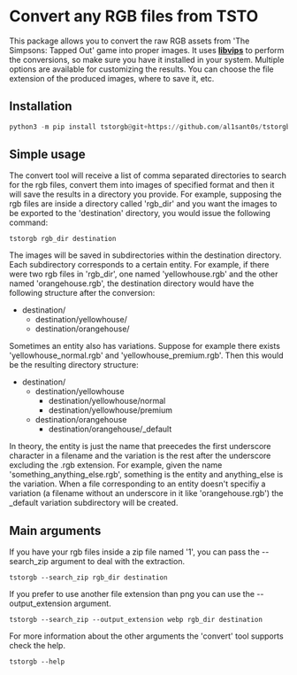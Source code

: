 # Convert any RGB files from TSTO

This package allows you to convert the raw RGB assets from 'The Simpsons: Tapped Out' game into proper images.
It uses [**libvips**](https://www.libvips.org/) to perform the conversions, so make sure you have it installed in your system. Multiple options are available for customizing the results. You can choose the file extension of the produced images, where to save it, etc.

## Installation

```python
python3 -m pip install tstorgb@git+https://github.com/al1sant0s/tstorgb
```

## Simple usage

The convert tool will receive a list of comma separated directories to search for the rgb files, convert them into images of specified format and then
it will save the results in a directory you provide. For example, supposing the rgb files are inside a directory called 'rgb_dir' and you want the images to be exported
to the 'destination' directory, you would issue the following command:

```
tstorgb rgb_dir destination
```

The images will be saved in subdirectories within the destination directory. Each subdirectory corresponds to a certain entity. For example, if there were two rgb files in 'rgb_dir', one named
'yellowhouse.rgb' and the other named 'orangehouse.rgb', the destination directory would have the following structure after the conversion:

- destination/
  - destination/yellowhouse/
  - destination/orangehouse/

Sometimes an entity also has variations. Suppose for example there exists 'yellowhouse_normal.rgb' and 'yellowhouse_premium.rgb'. Then this would be the resulting directory structure:

- destination/
  - destination/yellowhouse
    - destination/yellowhouse/normal
    - destination/yellowhouse/premium
  - destination/orangehouse
    - destination/orangehouse/_default

In theory, the entity is just the name that preecedes the first underscore character in a filename and the variation is the rest after the underscore excluding the .rgb extension.
For example, given the name 'something_anything_else.rgb', something is the entity and anything_else is the variation.
When a file corresponding to an entity doesn't specifiy a variation (a filename without an underscore in it like 'orangehouse.rgb') the _default variation subdirectory will be created.

## Main arguments

If you have your rgb files inside a zip file named '1', you can pass the --search_zip argument to deal with the extraction.

```
tstorgb --search_zip rgb_dir destination
```

If you prefer to use another file extension than png you can use the --output_extension argument.

```
tstorgb --search_zip --output_extension webp rgb_dir destination
```

For more information about the other arguments the 'convert' tool supports check the help.

```
tstorgb --help
```
